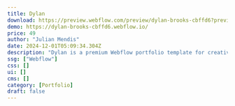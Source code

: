 ```yaml
---
title: Dylan
download: https://preview.webflow.com/preview/dylan-brooks-cbffd6?preview=bd878ebfd2e448e6e9b3e507baf986b1&locale=en&workflow=canvas
demo: https://dylan-brooks-cbffd6.webflow.io/
price: 49
author: "Julian Mendis"
date: 2024-12-01T05:09:34.304Z
description: "Dylan is a premium Webflow portfolio template for creatives. Display your work with a dynamic CMS, customizable features, and a sleek, responsive design. Ideal for designers, photographers, and artists seeking to boost their online presence"
ssg: ["Webflow"]
css: []
ui: []
cms: []
category: [Portfolio]
draft: false
---
```

